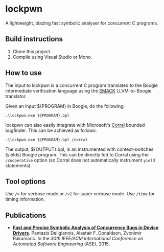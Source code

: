 lockpwn
====================
A lightweight, blazing fast symbolic analyser for concurrent C programs.

## Build instructions
1. Clone this project.
1. Compile using Visual Studio or Mono.

## How to use

The input to lockpwn is a concurrent C program translated to the Boogie intermediate verification language using the [SMACK](https://github.com/smackers/smack) LLVM-to-Boogie translator.

Given an input ${PROGRAM} in Boogie, do the following:

```
.\lockpwn.exe ${PROGRAM}.bpl
```

lockpwn can also easily integrate with Microsoft's [Corral](http://corral.codeplex.com) bounded bugfinder. This can be achieved as follows:

```
.\lockpwn.exe ${PROGRAM}.bpl /corral
```

The output, ${OUTPUT}.bpl, is an instrumented with context-switches (yields) Boogie program. This can be directly fed to Corral using the `/cooperative` option (so Corral does not automatically instrument `yield` statements).

## Tool options

Use `/v` for verbose mode or `/v2` for super verbose mode. Use `/time` for timing information.

## Publications
- **[Fast and Precise Symbolic Analysis of Concurrency Bugs in Device Drivers](http://multicore.doc.ic.ac.uk/publications/ase-15.html)**. Pantazis Deligiannis, Alastair F. Donaldson, Zvonimir Rakamarić. In the *30th IEEE/ACM International Conference on Automated Software Engineering* (ASE), 2015.
